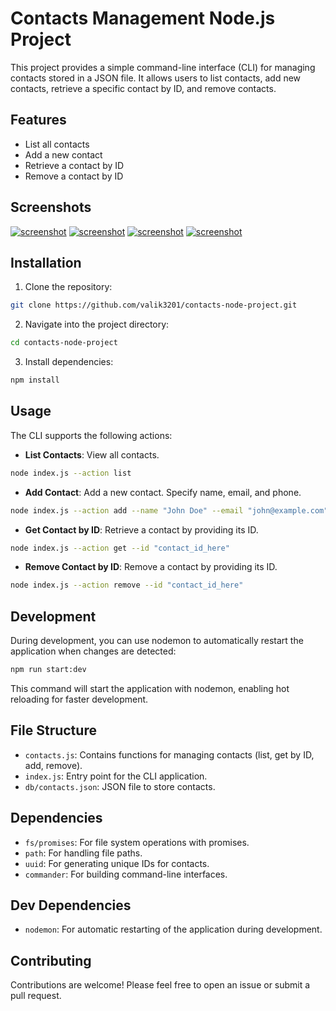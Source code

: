 # Contacts Management Node.js Project

This project provides a simple command-line interface (CLI) for managing contacts stored in a JSON file. It allows users to list contacts, add new contacts, retrieve a specific contact by ID, and remove contacts.

## Features

- List all contacts
- Add a new contact
- Retrieve a contact by ID
- Remove a contact by ID

## Screenshots

[![screenshot](https://github.com/Valik3201/contacts-node-project/blob/main/assets/screenshot-1.png)](https://github.com/Valik3201/contacts-node-project/blob/main/assets/screenshot-1.png)
[![screenshot](https://github.com/Valik3201/contacts-node-project/blob/main/assets/screenshot-2.png)](https://github.com/Valik3201/contacts-node-project/blob/main/assets/screenshot-2.png)
[![screenshot](https://github.com/Valik3201/contacts-node-project/blob/main/assets/screenshot-3.png)](https://github.com/Valik3201/contacts-node-project/blob/main/assets/screenshot-3.png)
[![screenshot](https://github.com/Valik3201/contacts-node-project/blob/main/assets/screenshot-4.png)](https://github.com/Valik3201/contacts-node-project/blob/main/assets/screenshot-4.png)

## Installation

1. Clone the repository:

```bash
git clone https://github.com/valik3201/contacts-node-project.git
```

2. Navigate into the project directory:

```bash
cd contacts-node-project
```

3. Install dependencies:

```bash
npm install
```

## Usage

The CLI supports the following actions:

- **List Contacts**: View all contacts.

```bash
node index.js --action list
```

- **Add Contact**: Add a new contact. Specify name, email, and phone.

```bash
node index.js --action add --name "John Doe" --email "john@example.com" --phone "123-456-7890"
```

- **Get Contact by ID**: Retrieve a contact by providing its ID.

```bash
node index.js --action get --id "contact_id_here"
```

- **Remove Contact by ID**: Remove a contact by providing its ID.

```bash
node index.js --action remove --id "contact_id_here"
```

## Development

During development, you can use nodemon to automatically restart the application when changes are detected:

```bash
npm run start:dev
```

This command will start the application with nodemon, enabling hot reloading for faster development.

## File Structure

- `contacts.js`: Contains functions for managing contacts (list, get by ID, add, remove).
- `index.js`: Entry point for the CLI application.
- `db/contacts.json`: JSON file to store contacts.

## Dependencies

- `fs/promises`: For file system operations with promises.
- `path`: For handling file paths.
- `uuid`: For generating unique IDs for contacts.
- `commander`: For building command-line interfaces.

## Dev Dependencies

- `nodemon`: For automatic restarting of the application during development.

## Contributing

Contributions are welcome! Please feel free to open an issue or submit a pull request.
